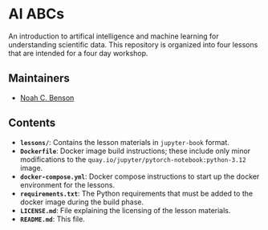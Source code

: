 # AI ABCs

An introduction to artifical intelligence and machine learning for understanding
scientific data. This repository is organized into four lessons that are
intended for a four day workshop.


## Maintainers

- [Noah C. Benson](mailto:nben@uw.edu)


## Contents

- **`lessons/`**: Contains the lesson materials in `jupyter-book` format.
- **`Dockerfile`**: Docker image build instructions; these include only minor
  modifications to the `quay.io/jupyter/pytorch-notebook:python-3.12` image.
- **`docker-compose.yml`**: Docker compose instructions to start up the docker
  environment for the lessons.
- **`requirements.txt`**: The Python requirements that must be added to the
  docker image during the build phase.
- **`LICENSE.md`**: File explaining the licensing of the lesson materials.
- **`README.md`**: This file.
